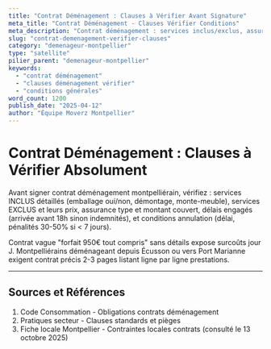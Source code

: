 ```yaml
---
title: "Contrat Déménagement : Clauses à Vérifier Avant Signature"
meta_title: "Contrat Déménagement - Clauses Vérifier Conditions"
meta_description: "Contrat déménagement : services inclus/exclus, assurance détails, délais, annulation conditions. Vérifier."
slug: "contrat-demenagement-verifier-clauses"
category: "demenageur-montpellier"
type: "satellite"
pilier_parent: "demenageur-montpellier"
keywords:
  - "contrat déménagement"
  - "clauses déménagement vérifier"
  - "conditions générales"
word_count: 1200
publish_date: "2025-04-12"
author: "Équipe Moverz Montpellier"
---
```


# Contrat Déménagement : Clauses à Vérifier Absolument

Avant signer contrat déménagement montpelliérain, vérifiez : services INCLUS détaillés (emballage oui/non, démontage, monte-meuble), services EXCLUS et leurs prix, assurance type et montant couvert, délais engagés (arrivée avant 18h sinon indemnités), et conditions annulation (délai, pénalités 30-50% si < 7 jours).

Contrat vague "forfait 950€ tout compris" sans détails expose surcoûts jour J. Montpelliérains déménageant depuis Écusson ou vers Port Marianne exigent contrat précis 2-3 pages listant ligne par ligne prestations.

---

## Sources et Références

1. Code Consommation - Obligations contrats déménagement
2. Pratiques secteur - Clauses standards et pièges
3. Fiche locale Montpellier - Contraintes locales contrats (consulté le 13 octobre 2025)

